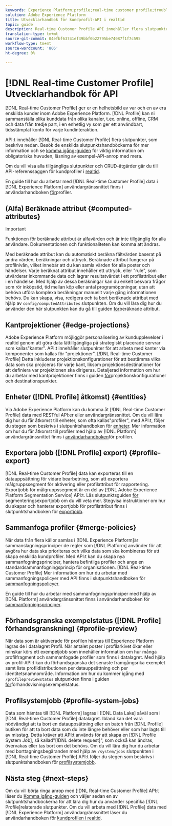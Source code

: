 ```yaml
---
keywords: Experience Platform;profile;real-time customer profile;troubleshooting;API;unified profile;Unified Profile;unified;Profile;rtcp;enable profile;Enable profile
solution: Adobe Experience Platform
title: Utvecklarhandbok för kundprofil-API i realtid
topic: guide
description: Real-time Customer Profile API innehåller flera slutpunkter som beskrivs nedan.
translation-type: tm+mt
source-git-commit: 04efbf63741ef39bbf0b22795be74087f1f7c595
workflow-type: tm+mt
source-wordcount: '806'
ht-degree: 0%

---
```



# [!DNL Real-time Customer Profile] Utvecklarhandbok för API

[!DNL Real-time Customer Profile] ger er en helhetsbild av var och en av era enskilda kunder inom Adobe Experience Platform. [!DNL Profile] kan ni sammanställa olika kunddata från olika kanaler, t.ex. online, offline, CRM och data från tredje part, i en enhetlig vy som ger ett användbart, tidsstämplat konto för varje kundinteraktion.

API:t innehåller [!DNL Real-time Customer Profile] flera slutpunkter, som beskrivs nedan. Besök de enskilda slutpunktshandböckerna för mer information och se [komma igång-guiden](getting-started.md) för viktig information om obligatoriska huvuden, läsning av exempel-API-anrop med mera.

Om du vill visa alla tillgängliga slutpunkter och CRUD-åtgärder går du till API-referenssaggen för kundprofiler i [realtid](https://www.adobe.io/apis/experienceplatform/home/api-reference.html#!acpdr/swagger-specs/real-time-customer-profile.yaml).

En guide till hur du arbetar med [!DNL Real-time Customer Profile] data i [!DNL Experience Platform] användargränssnittet finns i användarhandboken [för](../ui/user-guide.md)profiler.

## (Alfa) Beräknade attribut {#computed-attributes}

>[!IMPORTANT]
>
>Funktionen för beräknade attribut är alfavärden och är inte tillgänglig för alla användare. Dokumentationen och funktionaliteten kan komma att ändras.

Med beräknade attribut kan du automatiskt beräkna fältvärden baserat på andra värden, beräkningar och uttryck. Beräknade attribut fungerar på profilnivån, vilket innebär att du kan samla värden för alla poster och händelser. Varje beräknat attribut innehåller ett uttryck, eller &quot;rule&quot;, som utvärderar inkommande data och lagrar resultatvärdet i ett profilattribut eller i en händelse. Med hjälp av dessa beräkningar kan du enkelt besvara frågor som rör inköpstid, tid mellan köp eller antal programöppningar, utan att behöva utföra komplexa beräkningar manuellt varje gång informationen behövs. Du kan skapa, visa, redigera och ta bort beräknade attribut med hjälp av `config/computedAttributes` slutpunkten. Om du vill lära dig hur du använder den här slutpunkten kan du gå till guiden [för](computed-attributes.md)beräknade attribut.

## Kantprojektioner {#edge-projections}

Adobe Experience Platform möjliggör personalisering av kundupplevelser i realtid genom att göra data lättillgängliga på strategiskt placerade servrar som kallas&quot;kanter&quot;. API:t innehåller slutpunkter för att arbeta med kanter via komponenter som kallas för &quot;projektioner&quot;. [!DNL Real-time Customer Profile] Detta inkluderar projektionskonfigurationer för att bestämma vilka data som ska projiceras för varje kant, liksom projektionsdestinationer för att definiera var projektionen ska dirigeras. Detaljerad information om hur du arbetar med kantprojektioner finns i guiden [för](edge-projections.md)projektionskonfigurationer och destinationspunkter.

## Enheter ([!DNL Profile] åtkomst) {#entities}

Via Adobe Experience Platform kan du komma åt [!DNL Real-time Customer Profile] data med RESTful API:er eller användargränssnittet. Om du vill lära dig hur du får åtkomst till enheter, som ofta kallas&quot;profiler&quot;, med API:t, följer du stegen som beskrivs i slutpunktshandboken för [enheter](entities.md). Mer information om hur du får åtkomst till profiler med hjälp av [!DNL Platform] användargränssnittet finns i [användarhandboken](../ui/user-guide.md)för profilen.

## Exportera jobb ([!DNL Profile] export) {#profile-export}

[!DNL Real-time Customer Profile] data kan exporteras till en datauppsättning för vidare bearbetning, som att exportera målgruppssegment för aktivering eller profilattribut för rapportering. Exportjobb för målgruppssegment är en del av [!DNL Adobe Experience Platform Segmentation Service] API:t. Läs slutpunktsguiden [för](../../profile/api/export-jobs.md) segmenteringsexportjobb om du vill veta mer. Stegvisa instruktioner om hur du skapar och hanterar exportjobb för profilattribut finns i slutpunktshandboken för [exportjobb](export-jobs.md).

## Sammanfoga profiler {#merge-policies}

När data från flera källor samlas i [!DNL Experience Platform]är sammanslagningsprinciper de regler som [!DNL Platform] använder för att avgöra hur data ska prioriteras och vilka data som ska kombineras för att skapa enskilda kundprofiler. Med API:t kan du skapa nya sammanfogningsprinciper, hantera befintliga profiler och ange en standardsammanfogningsprincip för organisationen. [!DNL Real-time Customer Profile] Mer information om hur du arbetar med sammanfogningspolicyer med API finns i slutpunktshandboken för [sammanfogningspolicyer](merge-policies.md).

En guide till hur du arbetar med sammanfogningsprinciper med hjälp av [!DNL Platform] användargränssnittet finns i användarhandboken för [sammanfogningsprinciper](../ui/merge-policies.md).

## Förhandsgranska exempelstatus ([!DNL Profile] förhandsgranskning) {#profile-preview}

När data som är aktiverade för profilen hämtas till Experience Platform lagras de i datalagret Profil. När antalet poster i profilarkivet ökar eller minskar körs ett exempeljobb som innehåller information om hur många profilfragment och sammanfogade profiler som finns i datalagret. Med hjälp av profil-API:t kan du förhandsgranska det senaste framgångsrika exemplet samt lista profildistributionen per datauppsättning och per identitetsnamnområde. Information om hur du kommer igång med `/profilepreviewstatus` slutpunkten finns i guiden [för](preview-sample-status.md)förhandsvisningsexempelstatus.

## Profilsystemjobb {#profile-system-jobs}

Data som hämtas till [!DNL Platform] lagras i [!DNL Data Lake] såväl som i [!DNL Real-time Customer Profile] datalagret. Ibland kan det vara nödvändigt att ta bort en datauppsättning eller en batch från [!DNL Profile] butiken för att ta bort data som du inte längre behöver eller som har lagts till av misstag. Detta kräver att API:t används för att skapa en [!DNL Profile System Job], så kallad&quot;[!DNL delete request]&quot;, som också kan ändras, övervakas eller tas bort om det behövs. Om du vill lära dig hur du arbetar med borttagningsbegäranden med hjälp av `/system/jobs` slutpunkten i [!DNL Real-time Customer Profile] API:t följer du stegen som beskrivs i slutpunktshandboken för [profilsystemjobb](profile-system-jobs.md).

## Nästa steg {#next-steps}

Om du vill börja ringa anrop med [!DNL Real-time Customer Profile] API:t läser du [Komma igång-guiden](getting-started.md) och väljer sedan en av slutpunktshandböckerna för att lära dig hur du använder specifika [!DNL Profile]relaterade slutpunkter. Om du vill arbeta med [!DNL Profile] data med [!DNL Experience Platform] användargränssnittet läser du användarhandboken för [kundprofilen i realtid](../ui/user-guide.md).